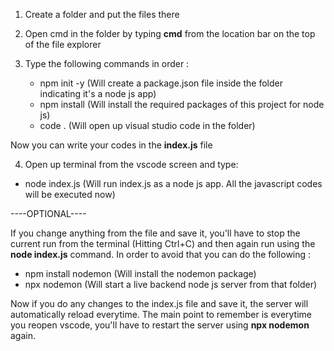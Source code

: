1. Create a folder and put the files there

2. Open cmd in the folder by typing **cmd** from the location bar on the top of the file explorer

3. Type the following commands in order :

   - npm init -y (Will create a package.json file inside the folder indicating it's a node js app)
   - npm install (Will install the required packages of this project for node js)
   - code . (Will open up visual studio code in the folder)

Now you can write your codes in the **index.js** file

4. Open up terminal from the vscode screen and type:

- node index.js (Will run index.js as a node js app. All the javascript codes will be executed now)

----OPTIONAL----

If you change anything from the file and save it, you'll have to stop the current run from the terminal (Hitting Ctrl+C)
and then again run using the **node index.js** command.
In order to avoid that you can do the following :

- npm install nodemon (Will install the nodemon package)
- npx nodemon (Will start a live backend node js server from that folder)

Now if you do any changes to the index.js file and save it, the server will automatically reload everytime.
The main point to remember is everytime you reopen vscode, you'll have to restart the server using **npx nodemon** again.
